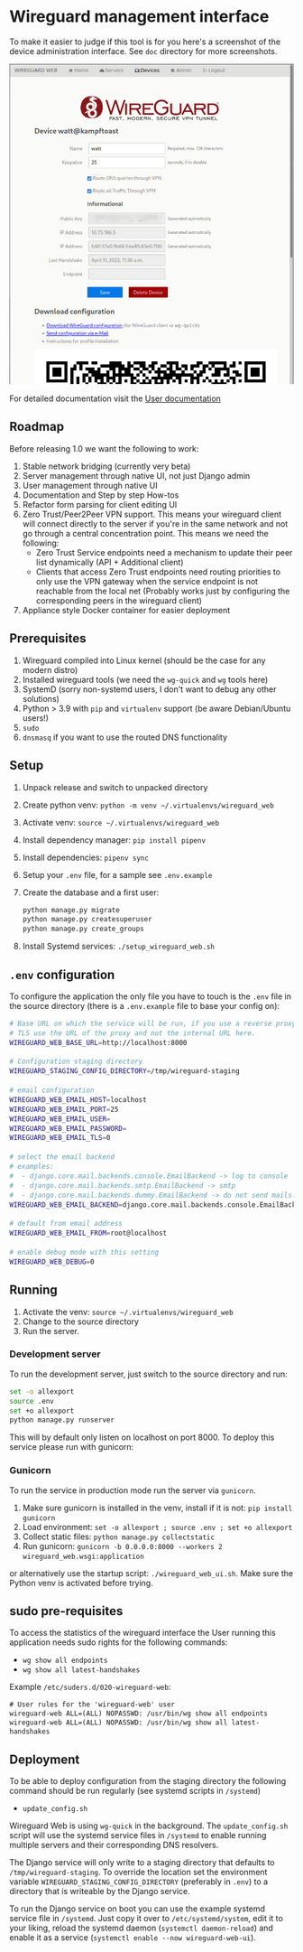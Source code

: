 # Wireguard management interface

To make it easier to judge if this tool is for you here's a screenshot of the
device administration interface. See `doc` directory for more screenshots.

![Device detail UI](doc/images/device_detail.png)

For detailed documentation visit the [User documentation](https://dunkelstern.github.io/wireguard-web/index.html)

## Roadmap

Before releasing 1.0 we want the following to work:

1. Stable network bridging (currently very beta)
2. Server management through native UI, not just Django admin
3. User management through native UI
4. Documentation and Step by step How-tos
5. Refactor form parsing for client editing UI
6. Zero Trust/Peer2Peer VPN support. This means your wireguard client will connect directly to the server if you're in
   the same network and not go through a central concentration point. This means we need the following:
   - Zero Trust Service endpoints need a mechanism to update their peer list dynamically (API + Additional client)
   - Clients that access Zero Trust endpoints need routing priorities to only use the VPN gateway when the service
     endpoint is not reachable from the local net (Probably works just by configuring the corresponding peers in the
     wireguard client)
7. Appliance style Docker container for easier deployment

## Prerequisites

1. Wireguard compiled into Linux kernel (should be the case for any modern distro)
2. Installed wireguard tools (we need the `wg-quick` and `wg` tools here)
3. SystemD (sorry non-systemd users, I don't want to debug any other solutions)
4. Python > 3.9 with `pip` and `virtualenv` support (be aware Debian/Ubuntu users!)
5. `sudo`
6. `dnsmasq` if you want to use the routed DNS functionality

## Setup

1. Unpack release and switch to unpacked directory
2. Create python venv: `python -m venv ~/.virtualenvs/wireguard_web`
3. Activate venv: `source ~/.virtualenvs/wireguard_web`
4. Install dependency manager: `pip install pipenv`
5. Install dependencies: `pipenv sync`
6. Setup your `.env` file, for a sample see `.env.example`
7. Create the database and a first user:

   ```bash
   python manage.py migrate
   python manage.py createsuperuser
   python manage.py create_groups
   ```

8. Install Systemd services: `./setup_wireguard_web.sh`

## `.env` configuration

To configure the application the only file you have to touch is the `.env` file in the source directory (there is a `.env.example` file to base your config on):

```bash
# Base URL on which the service will be run, if you use a reverse proxy to terminate
# TLS use the URL of the proxy and not the internal URL here.
WIREGUARD_WEB_BASE_URL=http://localhost:8000

# Configuration staging directory
WIREGUARD_STAGING_CONFIG_DIRECTORY=/tmp/wireguard-staging

# email configuration
WIREGUARD_WEB_EMAIL_HOST=localhost
WIREGUARD_WEB_EMAIL_PORT=25
WIREGUARD_WEB_EMAIL_USER=
WIREGUARD_WEB_EMAIL_PASSWORD=
WIREGUARD_WEB_EMAIL_TLS=0

# select the email backend
# examples:
#  - django.core.mail.backends.console.EmailBackend -> log to console
#  - django.core.mail.backends.smtp.EmailBackend -> smtp
#  - django.core.mail.backends.dummy.EmailBackend -> do not send mails
WIREGUARD_WEB_EMAIL_BACKEND=django.core.mail.backends.console.EmailBackend

# default from email address
WIREGUARD_WEB_EMAIL_FROM=root@localhost

# enable debug mode with this setting
WIREGUARD_WEB_DEBUG=0
```

## Running

1. Activate the venv: `source ~/.virtualenvs/wireguard_web`
2. Change to the source directory
3. Run the server.

### Development server

To run the development server, just switch to the source directory and run:

```bash
set -o allexport
source .env
set +o allexport
python manage.py runserver
```

This will by default only listen on localhost on port 8000. To deploy this service
please run with gunicorn:

### Gunicorn

To run the service in production mode run the server via `gunicorn`.

1. Make sure gunicorn is installed in the venv, install if it is not: `pip install gunicorn`
2. Load environment: `set -o allexport ; source .env ; set +o allexport`
3. Collect static files: `python manage.py collectstatic`
4. Run gunicorn: `gunicorn -b 0.0.0.0:8000 --workers 2 wireguard_web.wsgi:application`

or alternatively use the startup script: `./wireguard_web_ui.sh`. Make sure the
Python venv is activated before trying.

## sudo pre-requisites

To access the statistics of the wireguard interface the User running this
application needs sudo rights for the following commands:

- `wg show all endpoints`
- `wg show all latest-handshakes`

Example `/etc/suders.d/020-wireguard-web`:

```sudoers
# User rules for the 'wireguard-web' user
wireguard-web ALL=(ALL) NOPASSWD: /usr/bin/wg show all endpoints
wireguard-web ALL=(ALL) NOPASSWD: /usr/bin/wg show all latest-handshakes
```

## Deployment

To be able to deploy configuration from the staging directory the following command
should be run regularly (see systemd scripts in `/systemd`)

- `update_config.sh`

Wireguard Web is using `wg-quick` in the background. The `update_config.sh` script
will use the systemd service files in `/systemd` to enable running multiple servers
and their corresponding DNS resolvers.

The Django service will only write to a staging directory that defaults to
`/tmp/wireguard-staging`. To override the location set the environment variable
`WIREGUARD_STAGING_CONFIG_DIRECTORY` (preferably in `.env`) to a directory that
is writeable by the Django service.

To run the Django service on boot you can use the example systemd service file in
`/systemd`. Just copy it over to `/etc/systemd/system`, edit it to your liking,
reload the systemd daemon (`systemctl daemon-reload`) and enable it as a service
(`systemctl enable --now wireguard-web-ui`).
